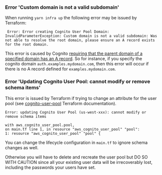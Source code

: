 ### Error 'Custom domain is not a valid subdomain'

When running `yarn infra up` the following error may be issued by Terraform:

```
 Error: Error creating Cognito User Pool Domain: InvalidParameterException: Custom domain is not a valid subdomain: Was not able to resolve the root domain, please ensure an A record exists for the root domain.
```

This error is caused by Cognito [requiring that the parent domain of a specified domain has an A record](https://docs.aws.amazon.com/cognito/latest/developerguide/cognito-user-pools-add-custom-domain.html). So for instance, if you specify the cognito domain `auth.examples.mydomain.com`, then this error will occur if there is no A record defined for `examples.mydomain.com`.

### Error 'Updating Cognito User Pool: cannot modify or remove schema items'

This error is issued by Terraform if trying to change an attribute for the user pool 
(see [cognito-user-pool](https://registry.terraform.io/providers/hashicorp/aws/latest/docs/resources/cognito_user_pool#schema) Terraform documentation).

```
Error: updating Cognito User Pool (us-west-xxx): cannot modify or remove schema items

with aws_cognito_user_pool.pool,
on main.tf line 1, in resource "aws_cognito_user_pool" "pool":
1: resource "aws_cognito_user_pool" "pool" {

```

You can change the lifecycle configuration in `main.tf` to ignore schema changes as well.

Otherwise you will have to delete and recreate the user pool but DO SO WITH CAUTION since all
your existing user data will be irrecoverably lost, including the passwords your users have set.
